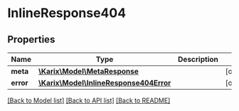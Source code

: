 # InlineResponse404

## Properties
Name | Type | Description | Notes
------------ | ------------- | ------------- | -------------
**meta** | [**\Karix\Model\MetaResponse**](MetaResponse.md) |  | [optional] 
**error** | [**\Karix\Model\InlineResponse404Error**](InlineResponse404Error.md) |  | [optional] 

[[Back to Model list]](../README.md#documentation-for-models) [[Back to API list]](../README.md#documentation-for-api-endpoints) [[Back to README]](../README.md)


